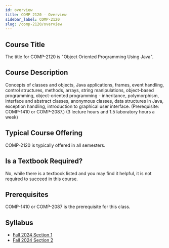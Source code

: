 ```yaml
---
id: overview
title: COMP 2120 - Overview
sidebar_label: COMP-2120
slug: /comp-2120/overview
---
```


## Course Title

The title for COMP-2120 is "Object Oriented Programming Using Java".

## Course Description

Concepts of classes and objects, Java applications, frames, event handling, control structures, methods, arrays, string manipulations, object-based programming, object-oriented programming - inheritance, polymorphism, interface and abstract classes, anonymous classes, data structures in Java, exception handling, introduction to graphical user interface. (Prerequisite: COMP-1410 or COMP-2087.) (3 lecture hours and 1.5 laboratory hours a week)

## Typical Course Offering

COMP-2120 is typically offered in all semesters.

## Is a Textbook Required?

No, while there is a textbook listed and you may find it helpful, it is not required to succeed in this course.

## Prerequisites

COMP-1410 or COMP-2087 is the prerequisite for this class.

## Syllabus

- [Fall 2024 Section 1](../../resources/syllabus/COMP-2120-01%20F24.pdf)
- [Fall 2024 Section 2](../../resources/syllabus/COMP-2120-02%20F24.pdf)
